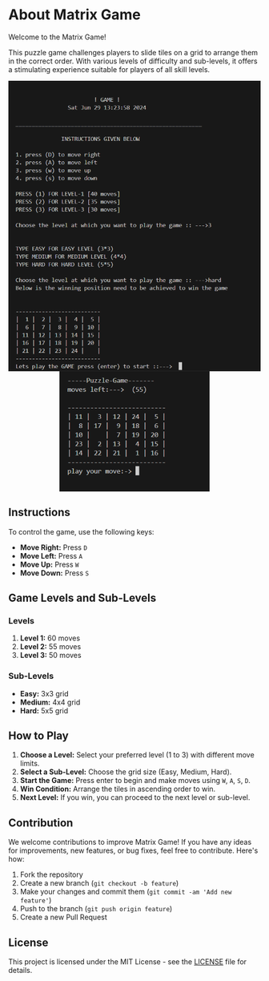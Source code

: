 # About Matrix Game

Welcome to the Matrix Game! 

This puzzle game challenges players to slide tiles on a grid to arrange them in the correct order. With various levels of difficulty and sub-levels, it offers a stimulating experience suitable for players of all skill levels.

<img src="/images/image2.png" alt="puzzle-game" style="width:600px; display:block; margin:auto;">

<img src="/images/image3.png" alt="puzzle-game-play" style="width:300px; display:block; margin:auto;">

## Instructions

To control the game, use the following keys:

- **Move Right:** Press `D`
- **Move Left:** Press `A`
- **Move Up:** Press `W`
- **Move Down:** Press `S`

## Game Levels and Sub-Levels

### Levels

1. **Level 1:** 60 moves
2. **Level 2:** 55 moves
3. **Level 3:** 50 moves

### Sub-Levels

- **Easy:** 3x3 grid
- **Medium:** 4x4 grid
- **Hard:** 5x5 grid

## How to Play

1. **Choose a Level:** Select your preferred level (1 to 3) with different move limits.
2. **Select a Sub-Level:** Choose the grid size (Easy, Medium, Hard).
3. **Start the Game:** Press enter to begin and make moves using `W`, `A`, `S`, `D`.
4. **Win Condition:** Arrange the tiles in ascending order to win.
5. **Next Level:** If you win, you can proceed to the next level or sub-level.


## Contribution

We welcome contributions to improve Matrix Game! If you have any ideas for improvements, new features, or bug fixes, feel free to contribute. Here's how:

1. Fork the repository
2. Create a new branch (`git checkout -b feature`)
3. Make your changes and commit them (`git commit -am 'Add new feature'`)
4. Push to the branch (`git push origin feature`)
5. Create a new Pull Request

## License

This project is licensed under the MIT License - see the [LICENSE](LICENSE) file for details.

